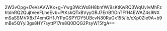 2W3vOpg+I7eVsAVWKx+g+Ywg3WcWs8H8bnfW/9sKtKwRQ3WqUvlvMhFzhtdnRQ2QujtVeeFLheEvb+PtKskQTxBVyyGRJ7Er/Bf/DnTFfH4EWAZ4s9NXmSaSSMVX8xT4xmGH1JYPpGSPYDY5UBcvN80RuGx155/lb/cXp0Zie9A+b9mBe5QYyl3gs8HY7syttP17re8Q0DQG2PsyW15fgA==
